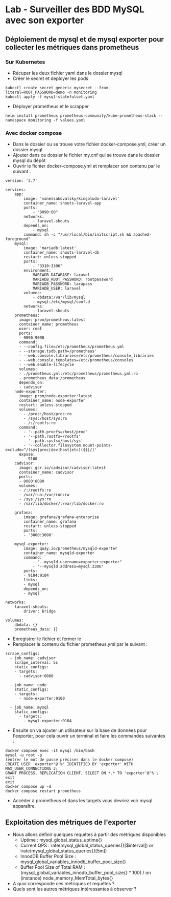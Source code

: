 # Lab - Surveiller des BDD MySQL avec son exporter

## Déploiement de mysql et de mysql exporter pour collecter les métriques dans prometheus 

### Sur Kubernetes

- Récuper les deux fichier yaml dans le dossier mysql 
- Créer le secret et deployer les pods
```
kubectl create secret generic mysecret --from-literal=ROOT_PASSWORD=demo -n monitoring
kubectl apply -f mysql-statefulset.yaml
```

- Déployer prometheus et le scrapper 
```
helm install prometheus prometheus-community/kube-prometheus-stack --namespace monitoring -f values.yaml
```

### Avec docker compose
* Dans le dossier ou se trouve votre fichier docker-compose.yml, créer un dossier mysql
* Ajouter dans ce dossier le fichier my.cnf qui se trouve dans le dossier mysql du dépôt
* Ouvrir le fichier docker-compose.yml et remplacer son contenu par le suivant :
```
version: '3.7'

services:
    app:
        image: 'vanessakovalsky/kingoludo-laravel'
        container_name: shouts-laravel-app
        ports:
            - "8090:80"
        networks:
            - laravel-shouts
        depends_on:
            - mysql
        command: sh -c "/usr/local/bin/initscript.sh && apache2-foreground"
    mysql:
        image: 'mariadb:latest'
        container_name: shouts-laravel-db
        restart: unless-stopped
        ports:
            - "3310:3306"
        environment:
            MARIADB_DATABASE: laravel
            MARIADB_ROOT_PASSWORD: rootpassword
            MARIADB_PASSWORD: larapass
            MARIADB_USER: laravel
        volumes:
            - dbdata:/var/lib/mysql
            - mysql:/etc/mysql/conf.d
        networks:
            - laravel-shouts
    prometheus:
      image: prom/prometheus:latest
      container_name: prometheus
      user: root
      ports:
      - 9090:9090
      command:
      - --config.file=/etc/prometheus/prometheus.yml
      - --storage.tsdb.path=/prometheus'
      - --web.console.libraries=/etc/prometheus/console_libraries
      - --web.console.templates=/etc/prometheus/consoles
      - --web.enable-lifecycle
      volumes:
      - ./prometheus.yml:/etc/prometheus/prometheus.yml:ro
      - prometheus_data:/prometheus
      depends_on:
      - cadvisor
    node-exporter:
      image: prom/node-exporter:latest
      container_name: node-exporter
      restart: unless-stopped
      volumes:
        - /proc:/host/proc:ro
        - /sys:/host/sys:ro
        - /:/rootfs:ro
      command:
        - '--path.procfs=/host/proc'
        - '--path.rootfs=/rootfs'
        - '--path.sysfs=/host/sys'
        - '--collector.filesystem.mount-points-exclude=^/(sys|proc|dev|host|etc)($$|/)'
      expose:
        - 9100
    cadvisor:
      image: gcr.io/cadvisor/cadvisor:latest
      container_name: cadvisor
      ports:
      - 8080:8080
      volumes:
      - /:/rootfs:ro
      - /var/run:/var/run:rw
      - /sys:/sys:ro
      - /var/lib/docker/:/var/lib/docker:ro

    grafana:
        image: grafana/grafana-enterprise
        container_name: grafana
        restart: unless-stopped
        ports:
        - '3000:3000'
    
    mysql-exporter:
        image: quay.io/prometheus/mysqld-exporter
        container_name: mysqld-exporter
        command:
            - "--mysqld.username=exporter:exporter"
            - "--mysqld.address=mysql:3306"
        ports:
        - 9104:9104
        links:
        - mysql
        depends_on:
        - mysql

networks:
    laravel-shouts:
        driver: bridge

volumes:
    dbdata: {}
    prometheus_data: {}
```
* Enregistrer le fichier et fermer le
* Remplacer le contenu du fichier prometheus.yml par le suivant :
```
scrape_configs:
  - job_name: cadvisor
    scrape_interval: 5s
    static_configs:
    - targets:
      - cadvisor:8080

  - job_name: node
    static_configs:
    - targets:
      - node-exporter:9100
  
  - job_name: mysql
    static_configs:
      - targets:
        - mysql-exporter:9104
```
* Ensuite on va ajouter un utilisateur sur la base de données pour l'exporter, pour cela ouvrir un terminal et faire les commandes suivantes :
```
docker compose exec -it mysql /bin/bash
mysql -u root -p
(entrer le mot de passe préciser dans le docker compose)
CREATE USER 'exporter'@'%' IDENTIFIED BY 'exporter' WITH MAX_USER_CONNECTIONS 3;
GRANT PROCESS, REPLICATION CLIENT, SELECT ON *.* TO 'exporter'@'%';
exit
exit
docker compose up -d
docker compose restart prometheus
```

* Accéder à prometheus et dans les targets vous devriez voir mysql apparaître.

## Exploitation des métriques de l'exporter

* Nous allons définir quelques requêtes à partir des métriques disponibles
    * Uptime : mysql_global_status_uptime{}
    * Current QPS : rate(mysql_global_status_queries{}[$interval]) or irate(mysql_global_status_queries{}[5m])
    * InnodDB Buffer Pool Size : mysql_global_variables_innodb_buffer_pool_size{}
    * Buffer Pool Size of Total RAM : (mysql_global_variables_innodb_buffer_pool_size{} * 100) / on (instance) node_memory_MemTotal_bytes{}
* A quoi corresponde ces métriques et requêtes ?
* Quels sont les autres métriques intéressantes à observer ?

